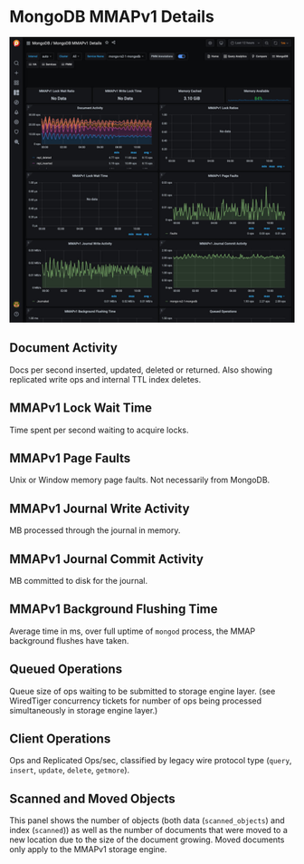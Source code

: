 # MongoDB MMAPv1 Details

![!image](../../images/PMM_MongoDB_MMAPv1_Details.jpg)

## Document Activity

Docs per second inserted, updated, deleted or returned. Also showing replicated write ops and internal TTL index deletes.

## MMAPv1 Lock Wait Time

Time spent per second waiting to acquire locks.

## MMAPv1 Page Faults

Unix or Window memory page faults. Not necessarily from MongoDB.

## MMAPv1 Journal Write Activity

MB processed through the journal in memory.

## MMAPv1 Journal Commit Activity

MB committed to disk for the journal.

## MMAPv1 Background Flushing Time

Average time in ms, over full uptime of `mongod` process, the MMAP background flushes have taken.

## Queued Operations

Queue size of ops waiting to be submitted to storage engine layer. (see WiredTiger concurrency tickets for number of ops being processed simultaneously in storage engine layer.)

## Client Operations

Ops and Replicated Ops/sec, classified by legacy wire protocol type (`query`, `insert`, `update`, `delete`, `getmore`).

## Scanned and Moved Objects

This panel shows the number of objects (both data (`scanned_objects`) and index (`scanned`)) as well as the number of documents that were moved to a new location due to the size of the document growing. Moved documents only apply to the MMAPv1 storage engine.
